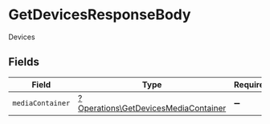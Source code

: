 # GetDevicesResponseBody

Devices


## Fields

| Field                                                                                       | Type                                                                                        | Required                                                                                    | Description                                                                                 |
| ------------------------------------------------------------------------------------------- | ------------------------------------------------------------------------------------------- | ------------------------------------------------------------------------------------------- | ------------------------------------------------------------------------------------------- |
| `mediaContainer`                                                                            | [?Operations\GetDevicesMediaContainer](../../Models/Operations/GetDevicesMediaContainer.md) | :heavy_minus_sign:                                                                          | N/A                                                                                         |